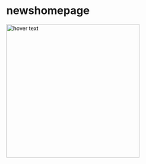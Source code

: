 # newshomepage
 
  <img src="http://url/to/img.png](https://raw.githubusercontent.com/adao00ribeiro/newshomepage/main/public/newshomepage%20demo.png?token=GHSAT0AAAAAAB6BFAI77OM7HAQVKM4UV6Z6ZBMGEOA)" width="350" title="hover text">

